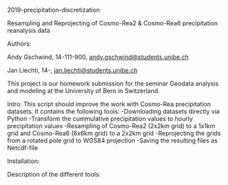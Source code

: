 2019-precipitation-discretization

Resampling and Reprojecting of Cosmo-Rea2 & Cosmo-Rea6 precipitation reanalysis data

Authors:

Andy Gschwind, 14-111-900, andy.gschwind@students.unibe.ch

Jan Liechti, 14-, jan.liechti@students.unibe.ch

This project is our homework submission for the seminar Geodata analysis and modeling at the University of Bern in Switzerland. 

Intro:
This script should improve the work with Cosmo-Rea precipitation datasets. It contains the following tools:
-Downloading datasets directly via Python
-Transform the cummulative precipitation values to hourly precipitation values
-Resampling of Cosmo-Rea2 (2x2km grid) to a 1x1km grid and Cosmo-Rea6 (6x6km grid) to a 2x2km grid
-Reprojecting the grids from a rotated pole grid to WGS84 projection
-Saving the resulting files as Netcdf-file

Installation:

Description of the different tools:
